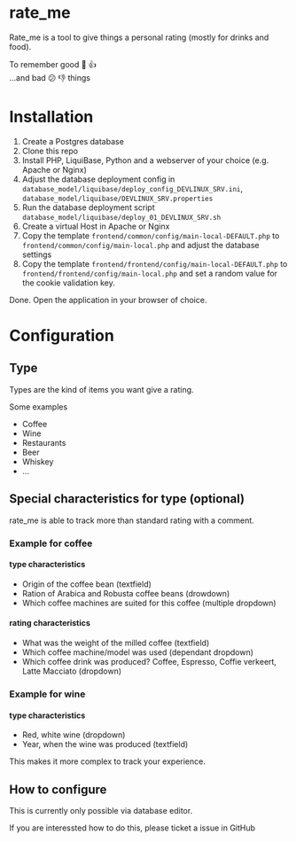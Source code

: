 # rate_me
Rate_me is a tool to give things a personal rating (mostly for drinks and food). 

To remember good 🙂 👍<br>
...and bad 😕 👎 things

# Installation

1. Create a Postgres database
2. Clone this repo
3. Install PHP, LiquiBase, Python and a webserver of your choice (e.g. Apache or Nginx) 
4. Adjust the database deployment config in `database_model/liquibase/deploy_config_DEVLINUX_SRV.ini`, `database_model/liquibase/DEVLINUX_SRV.properties`
5. Run the database deployment script `database_model/liquibase/deploy_01_DEVLINUX_SRV.sh` 
6. Create a virtual Host in Apache or Nginx
7. Copy the template `frontend/common/config/main-local-DEFAULT.php` to `frontend/common/config/main-local.php` and adjust the database settings
8. Copy the template `frontend/frontend/config/main-local-DEFAULT.php` to `frontend/frontend/config/main-local.php` and set a random value for the cookie validation key.

Done.
Open the application in your browser of choice.

# Configuration

## Type

Types are the kind of items you want give a rating. 

Some examples
- Coffee
- Wine
- Restaurants
- Beer
- Whiskey
- ...

## Special characteristics for type (optional)

rate_me is able to track more than standard rating with a comment. 
 
### Example for coffee

#### type characteristics
- Origin of the coffee bean (textfield)
- Ration of Arabica and Robusta coffee beans (drowdown)
- Which coffee machines are suited for this coffee (multiple dropdown)

#### rating characteristics
- What was the weight of the milled coffee (textfield)
- Which coffee machine/model was used (dependant dropdown)
- Which coffee drink was produced? Coffee, Espresso, Coffie verkeert, Latte Macciato (dropdown)

### Example for wine
#### type characteristics
- Red, white wine (dropdown)
- Year, when the wine was produced (textfield)

This makes it more complex to track your experience.

## How to configure
This is currently only possible via database editor. 

If you are interessted how to do this, please ticket a issue in GitHub